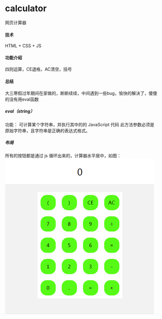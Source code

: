 # calculator
网页计算器
#### 技术
HTML + CSS + JS
#### 功能介绍
四则运算，CE退格，AC清空，括号

#### 总结
大三寒假过年期间在家做的，断断续续，中间遇到一些bug，愉快的解决了，傻傻的没有用eval函数
##### eval（string）
功能： 可计算某个字符串，并执行其中的的 JavaScript 代码
此方法参数必须是原始字符串，且字符串是正确的表达式格式。

##### 布局
所有的按钮都是通过 js 循环出来的，计算器水平居中，如图：
<img src = "https://github.com/Fatty-Fish/calculator/raw/master/images/calculator.png"/>
